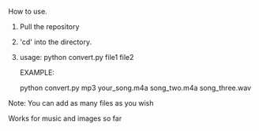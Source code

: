 How to use.

1. Pull the repository 
2. 'cd' into the directory.
		
3. usage:  python   convert.py   <format>  file1   file2

	EXAMPLE:

	python  convert.py  mp3  your_song.m4a  song_two.m4a  song_three.wav

Note: You can add as many files as you wish

Works for music and images so far
